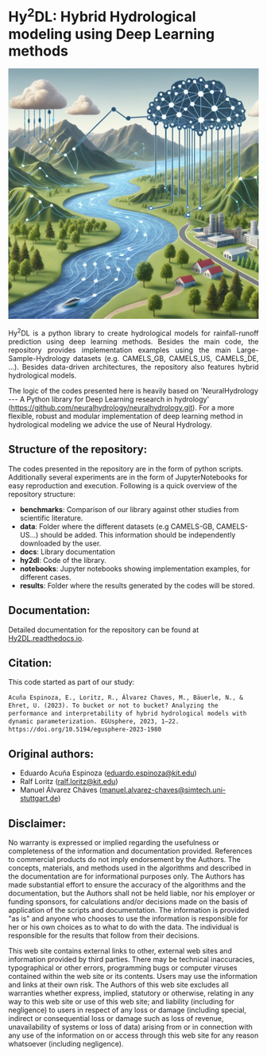 # Hy<sup>2</sup>DL: Hybrid Hydrological modeling using Deep Learning methods
![#](docs/source/_static/Hy2DL.jpg)

<p align="justify">
Hy<sup>2</sup>DL is a python library to create hydrological models for rainfall-runoff prediction using deep learning methods. Besides the main code, the repository provides implementation examples using the main Large-Sample-Hydrology datasets (e.g. CAMELS_GB, CAMELS_US, CAMELS_DE, ...). Besides data-driven architectures, the repository also features hybrid hydrological models.

The logic of the codes presented here is heavily based on 'NeuralHydrology --- A Python library for Deep Learning research in hydrology' (https://github.com/neuralhydrology/neuralhydrology.git). For a more flexible, robust and modular implementation of deep learning method in hydrological modeling we advice the use of Neural Hydrology.

## Structure of the repository:
The codes presented in the repository are in the form of python scripts. Additionally several experiments are in the form of JupyterNotebooks for easy reproduction and execution. Following is a quick overview of the repository structure:
- **benchmarks**: Comparison of our library against other studies from scientific literature.
- **data**: Folder where the different datasets (e.g CAMELS-GB, CAMELS-US...) should be added. This information should be independently downloaded by the user.
- **docs**: Library documentation
- **hy2dl**: Code of the library.
- **notebooks**: Jupyter notebooks showing implementation examples, for different cases.
- **results**: Folder where the results generated by the codes will be stored.

## Documentation:
Detailed documentation for the repository can be found at [Hy2DL.readthedocs.io](https://hy2dl.readthedocs.io/en/latest/index.html). 

## Citation:
This code started as part of our study:

```
Acuña Espinoza, E., Loritz, R., Álvarez Chaves, M., Bäuerle, N., & Ehret, U. (2023). To bucket or not to bucket? Analyzing the performance and interpretability of hybrid hydrological models with dynamic parameterization. EGUsphere, 2023, 1–22. https://doi.org/10.5194/egusphere-2023-1980
```

## Original authors:
 - Eduardo Acuña Espinoza (eduardo.espinoza@kit.edu)
 - Ralf Loritz (ralf.loritz@kit.edu)
 - Manuel Álvarez Cháves (manuel.alvarez-chaves@simtech.uni-stuttgart.de)


 ## Disclaimer:
 No warranty is expressed or implied regarding the usefulness or completeness of the information and documentation provided. References to commercial products do not imply endorsement by the Authors. The concepts, materials, and methods used in the algorithms and described in the documentation are for informational purposes only. The Authors has made substantial effort to ensure the accuracy of the algorithms and the documentation, but the Authors shall not be held liable, nor his employer or funding sponsors, for calculations and/or decisions made on the basis of application of the scripts and documentation. The information is provided "as is" and anyone who chooses to use the information is responsible for her or his own choices as to what to do with the data. The individual is responsible for the results that follow from their decisions.

This web site contains external links to other, external web sites and information provided by third parties. There may be technical inaccuracies, typographical or other errors, programming bugs or computer viruses contained within the web site or its contents. Users may use the information and links at their own risk. The Authors of this web site excludes all warranties whether express, implied, statutory or otherwise, relating in any way to this web site or use of this web site; and liability (including for negligence) to users in respect of any loss or damage (including special, indirect or consequential loss or damage such as loss of revenue, unavailability of systems or loss of data) arising from or in connection with any use of the information on or access through this web site for any reason whatsoever (including negligence).